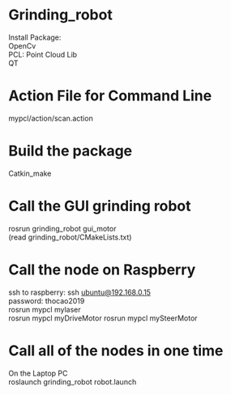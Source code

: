 # Grinding_robot
Install Package:\
OpenCv\
PCL: Point Cloud Lib\
QT
# Action File for Command Line
mypcl/action/scan.action
# Build the package
Catkin_make
# Call the GUI grinding robot 
rosrun grinding_robot gui_motor\
(read grinding_robot/CMakeLists.txt)
# Call the node on Raspberry
ssh to raspberry: ssh ubuntu@192.168.0.15\
password: thocao2019\
rosrun mypcl mylaser\
rosrun mypcl myDriveMotor
rosrun mypcl mySteerMotor
# Call all of the nodes in one time
On the Laptop PC\
roslaunch grinding_robot robot.launch



